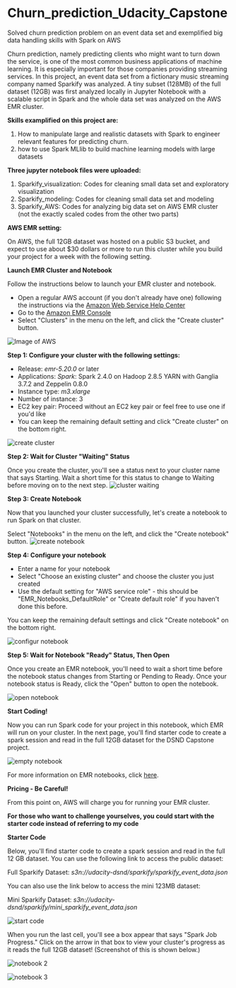 # Churn_prediction_Udacity_Capstone
Solved churn prediction problem on an event data set and exemplified big data handling skills with Spark on AWS

Churn prediction, namely predicting clients who might want to turn down the service, is one of the most common business applications of machine learning. It is especially important for those companies providing streaming services. In this project, an event data set from a fictionary music streaming company named Sparkify was analyzed. A tiny subset (128MB) of the full dataset (12GB) was first analyzed locally in Jupyter Notebook with a scalable script in Spark and the whole data set was analyzed on the AWS EMR cluster. 

**Skills examplified on this project are:**
1. How to manipulate large and realistic datasets with Spark to engineer relevant features for predicting churn. 
2. how to use Spark MLlib to build machine learning models with large datasets

**Three jupyter notebook files were uploaded:**
1. Sparkify_visualization: Codes for cleaning small data set and exploratory visualization
2. Sparkify_modeling: Codes for cleaning small data set and modeling
3. Sparkify_AWS: Codes for analyzing big data set on AWS EMR cluster (not the exactly scaled codes from the other two parts)

**AWS EMR setting:**

On AWS, the full 12GB dataset was hosted on a public S3 bucket, and expect to use about $30 dollars or more to run this cluster while you build your project for a week with the following setting. 

**Launch EMR Cluster and Notebook**

Follow the instructions below to launch your EMR cluster and notebook.

* Open a regular AWS account (if you don't already have one) following the instructions via the [Amazon Web Service Help Center](https://aws.amazon.com/premiumsupport/knowledge-center/create-and-activate-aws-account/)
* Go to the [Amazon EMR Console](https://signin.aws.amazon.com/signin?redirect_uri=https%3A%2F%2Fconsole.aws.amazon.com%2Felasticmapreduce%2Fhome%3Fstate%3DhashArgs%2523%26isauthcode%3Dtrue&client_id=arn%3Aaws%3Aiam%3A%3A015428540659%3Auser%2Femr&forceMobileApp=0&code_challenge=eP2O9hqlLWWxfs_97cQ_W-0F5Bccl4DFS9PDSR4Rptg&code_challenge_method=SHA-256)
* Select "Clusters" in the menu on the left, and click the "Create cluster" button.

![Image of AWS](https://github.com/Tselmeg-C/Churn_prediction_Udacity_Capstone/blob/master/images%20in%20Github%20readme/amazon-emr.png)

**Step 1: Configure your cluster with the following settings:**

* Release: *emr-5.20.0* or later
* Applications: *Spark*: Spark 2.4.0 on Hadoop 2.8.5 YARN with Ganglia 3.7.2 and Zeppelin 0.8.0
* Instance type: *m3.xlarge*
* Number of instance: 3
* EC2 key pair: Proceed without an EC2 key pair or feel free to use one if you'd like
* You can keep the remaining default setting and click "Create cluster" on the bottom right.

![create cluster](https://github.com/Tselmeg-C/Churn_prediction_Udacity_Capstone/blob/master/images%20in%20Github%20readme/configure-cluster.png)

**Step 2: Wait for Cluster "Waiting" Status**

Once you create the cluster, you'll see a status next to your cluster name that says Starting. Wait a short time for this status to change to Waiting before moving on to the next step.
![cluster waiting](https://github.com/Tselmeg-C/Churn_prediction_Udacity_Capstone/blob/master/images%20in%20Github%20readme/cluster-waiting.png)

**Step 3: Create Notebook**

Now that you launched your cluster successfully, let's create a notebook to run Spark on that cluster.

Select "Notebooks" in the menu on the left, and click the "Create notebook" button.
![create notebook](https://github.com/Tselmeg-C/Churn_prediction_Udacity_Capstone/blob/master/images%20in%20Github%20readme/create-notebook-button.png)

**Step 4: Configure your notebook**

* Enter a name for your notebook
* Select "Choose an existing cluster" and choose the cluster you just created
* Use the default setting for "AWS service role" - this should be "EMR_Notebooks_DefaultRole" or "Create default role" if you haven't done this before.

You can keep the remaining default settings and click "Create notebook" on the bottom right.

![configur notebook](https://github.com/Tselmeg-C/Churn_prediction_Udacity_Capstone/blob/master/images%20in%20Github%20readme/configure-notebook.png)

**Step 5: Wait for Notebook "Ready" Status, Then Open**

Once you create an EMR notebook, you'll need to wait a short time before the notebook status changes from Starting or Pending to Ready. Once your notebook status is Ready, click the "Open" button to open the notebook.

![open notebook](https://github.com/Tselmeg-C/Churn_prediction_Udacity_Capstone/blob/master/images%20in%20Github%20readme/notebook-ready.png)

**Start Coding!**

Now you can run Spark code for your project in this notebook, which EMR will run on your cluster. In the next page, you'll find starter code to create a spark session and read in the full 12GB dataset for the DSND Capstone project.

![empty notebook](https://github.com/Tselmeg-C/Churn_prediction_Udacity_Capstone/blob/master/images%20in%20Github%20readme/empty-notebook.png)

For more information on EMR notebooks, click [here](https://docs.aws.amazon.com/emr/latest/ManagementGuide/emr-managed-notebooks.html).

**Pricing - Be Careful!**

From this point on, AWS will charge you for running your EMR cluster. 

**For those who want to challenge yourselves, you could start with the starter code instead of referring to my code**

**Starter Code**

Below, you'll find starter code to create a spark session and read in the full 12 GB dataset. You can use the following link to access the public dataset:

Full Sparkify Dataset: *s3n://udacity-dsnd/sparkify/sparkify_event_data.json*

You can also use the link below to access the mini 123MB dataset:

Mini Sparkify Dataset: *s3n://udacity-dsnd/sparkify/mini_sparkify_event_data.json*

![start code](https://github.com/Tselmeg-C/Churn_prediction_Udacity_Capstone/blob/master/images%20in%20Github%20readme/spark-notebook-1.png)

When you run the last cell, you'll see a box appear that says "Spark Job Progress." Click on the arrow in that box to view your cluster's progress as it reads the full 12GB dataset! (Screenshot of this is shown below.)

![notebook 2](https://github.com/Tselmeg-C/Churn_prediction_Udacity_Capstone/blob/master/images%20in%20Github%20readme/spark-notebook-2.png)

![notebook 3](https://github.com/Tselmeg-C/Churn_prediction_Udacity_Capstone/blob/master/images%20in%20Github%20readme/spark-notebook-3.png)

